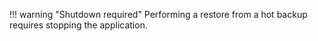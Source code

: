 !!! warning "Shutdown required"
    Performing a restore from a hot backup requires stopping the application.
